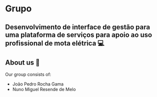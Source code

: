 
# Grupo 

## Desenvolvimento de interface de gestão para uma plataforma de serviços para apoio ao uso profissional de mota elétrica 💻

## About us 📑 
Our group consists of:
<br>

* João Pedro Rocha Gama 
* Nuno Miguel Resende de Melo 
